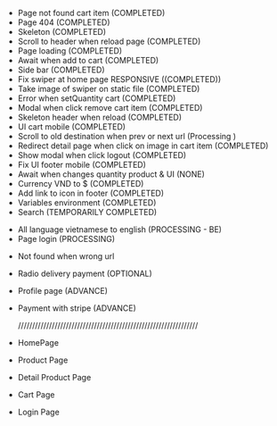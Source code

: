 - Page not found cart item (COMPLETED)
- Page 404 (COMPLETED)
- Skeleton (COMPLETED)
- Scroll to header when reload page (COMPLETED)
- Page loading (COMPLETED)
- Await when add to cart (COMPLETED)
- Side bar (COMPLETED)
- Fix swiper at home page RESPONSIVE ((COMPLETED))
- Take image of swiper on static file (COMPLETED)
- Error when setQuantity cart (COMPLETED)
- Modal when click remove cart item (COMPLETED)
- Skeleton header when reload (COMPLETED)
- UI cart mobile (COMPLETED)
- Scroll to old destination when prev or next url (Processing )
- Redirect detail page when click on image in cart item (COMPLETED)
- Show modal when click logout (COMPLETED)
- Fix UI footer mobile (COMPLETED)
- Await when changes quantity product & UI (NONE)
- Currency VND to $ (COMPLETED)
- Add link to icon in footer (COMPLETED)
- Variables environment (COMPLETED)
- Search (TEMPORARILY COMPLETED)

* All language vietnamese to english (PROCESSING - BE)
* Page login (PROCESSING)

- Not found when wrong url

* Radio delivery payment (OPTIONAL)
* Profile page (ADVANCE)
* Payment with stripe (ADVANCE)

  ////////////////////////////////////////////////////////////////

* HomePage
* Product Page
* Detail Product Page
* Cart Page
* Login Page
